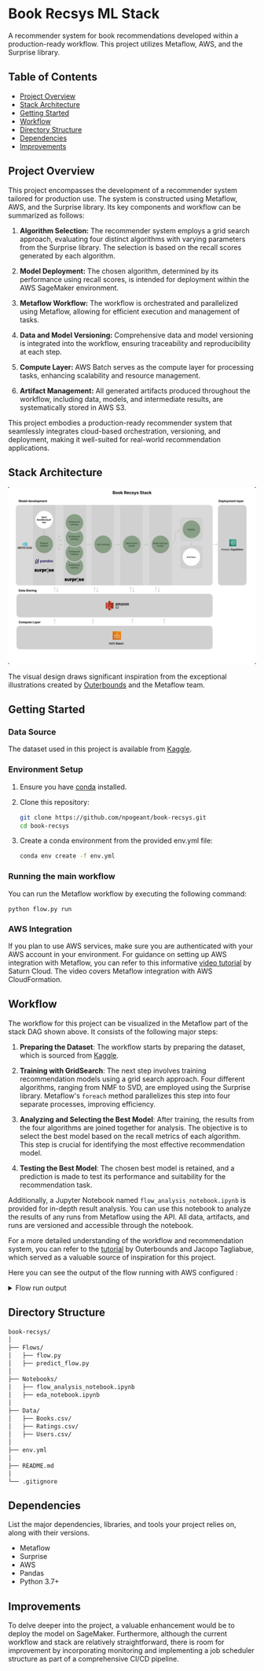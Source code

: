 
# Book Recsys ML Stack

A recommender system for book recommendations developed within a production-ready workflow. This project utilizes Metaflow, AWS, and the Surprise library.

## Table of Contents

- [Project Overview](#project-overview)
- [Stack Architecture](#stack-architecture)
- [Getting Started](#getting-started)
- [Workflow](#workflow)
- [Directory Structure](#directory-structure)
- [Dependencies](#dependencies)
- [Improvements](#improvements)

## Project Overview

This project encompasses the development of a recommender system tailored for production use. The system is constructed using Metaflow, AWS, and the Surprise library. Its key components and workflow can be summarized as follows:

1. **Algorithm Selection:** The recommender system employs a grid search approach, evaluating four distinct algorithms with varying parameters from the Surprise library. The selection is based on the recall scores generated by each algorithm.

2. **Model Deployment:** The chosen algorithm, determined by its performance using recall scores, is intended for deployment within the AWS SageMaker environment.

3. **Metaflow Workflow:** The workflow is orchestrated and parallelized using Metaflow, allowing for efficient execution and management of tasks. 

4. **Data and Model Versioning:** Comprehensive data and model versioning is integrated into the workflow, ensuring traceability and reproducibility at each step.

5. **Compute Layer:** AWS Batch serves as the compute layer for processing tasks, enhancing scalability and resource management.

6. **Artifact Management:** All generated artifacts produced throughout the workflow, including data, models, and intermediate results, are systematically stored in AWS S3.

This project embodies a production-ready recommender system that seamlessly integrates cloud-based orchestration, versioning, and deployment, making it well-suited for real-world recommendation applications.

## Stack Architecture

<p align="center">
  <img src="Book Recsys Stack.svg" alt="Stack">
</p>

The visual design draws significant inspiration from the exceptional illustrations created by [Outerbounds](https://outerbounds.com/) and the Metaflow team.

## Getting Started

### Data Source
The dataset used in this project is available from [Kaggle](https://www.kaggle.com/datasets/arashnic/book-recommendation-dataset).

### Environment Setup
1. Ensure you have [conda](https://conda.io/) installed.
2. Clone this repository:

    ```bash
    git clone https://github.com/npogeant/book-recsys.git
    cd book-recsys
    ```

3. Create a conda environment from the provided env.yml file:
    ```bash
    conda env create -f env.yml
    ```
### Running the main workflow
You can run the Metaflow workflow by executing the following command:

    python flow.py run

### AWS Integration

If you plan to use AWS services, make sure you are authenticated with your AWS account in your environment. For guidance on setting up AWS integration with Metaflow, you can refer to this informative [video tutorial](https://www.youtube.com/watch?v=E-yrHKkIOSw ) by Saturn Cloud. The video covers Metaflow integration with AWS CloudFormation.

## Workflow

The workflow for this project can be visualized in the Metaflow part of the stack DAG shown above. It consists of the following major steps:

1. **Preparing the Dataset**: The workflow starts by preparing the dataset, which is sourced from [Kaggle](https://www.kaggle.com/datasets/arashnic/book-recommendation-dataset).

2. **Training with GridSearch**: The next step involves training recommendation models using a grid search approach. Four different algorithms, ranging from NMF to SVD, are employed using the Surprise library. Metaflow's `foreach` method parallelizes this step into four separate processes, improving efficiency.

3. **Analyzing and Selecting the Best Model**: After training, the results from the four algorithms are joined together for analysis. The objective is to select the best model based on the recall metrics of each algorithm. This step is crucial for identifying the most effective recommendation model.

4. **Testing the Best Model**: The chosen best model is retained, and a prediction is made to test its performance and suitability for the recommendation task.

Additionally, a Jupyter Notebook named `flow_analysis_notebook.ipynb` is provided for in-depth result analysis. You can use this notebook to analyze the results of any runs from Metaflow using the API. All data, artifacts, and runs are versioned and accessible through the notebook.

For a more detailed understanding of the workflow and recommendation system, you can refer to the [tutorial](https://outerbounds.com/docs/recsys-tutorial-overview/) by Outerbounds and Jacopo Tagliabue, which served as a valuable source of inspiration for this project.

Here you can see the output of the flow running with AWS configured :

<details>
 <summary>Flow run output</summary>

  ```bash
Metaflow 2.7.14 executing BookRecSysFlow for user:npogeant
Validating your flow...
    The graph looks good!
Running pylint...
    Pylint is happy!
2023-09-03 22:28:01.059 Workflow starting (run-id 2):
2023-09-03 22:28:02.903 [2/start/13 (pid 37197)] Task is starting.
2023-09-03 22:28:06.879 [2/start/13 (pid 37197)] flow name: BookRecSysFlow
2023-09-03 22:28:09.971 [2/start/13 (pid 37197)] run id: 2
2023-09-03 22:28:09.972 [2/start/13 (pid 37197)] username: npogeant
2023-09-03 22:28:09.972 [2/start/13 (pid 37197)] datastore is: s3://metaflow-cloudstack-metaflows3bucket-iat7no5zm5u1/metaflow
2023-09-03 22:28:11.488 [2/start/13 (pid 37197)] Task finished successfully.
2023-09-03 22:28:13.708 [2/prepare_dataset/14 (pid 37215)] Task is starting.
2023-09-03 22:28:21.624 [2/prepare_dataset/14 (pid 37215)] # The original data frame shape:	(1149780, 5)
2023-09-03 22:28:26.608 [2/prepare_dataset/14 (pid 37215)] # The new data frame shape:	(282829, 5)
2023-09-03 22:28:28.012 [2/prepare_dataset/14 (pid 37215)] Foreach yields 4 child steps.
2023-09-03 22:28:28.012 [2/prepare_dataset/14 (pid 37215)] Task finished successfully.
2023-09-03 22:28:30.373 [2/gridsearch_training/15 (pid 37242)] Task is starting.
2023-09-03 22:28:31.490 [2/gridsearch_training/16 (pid 37245)] Task is starting.
2023-09-03 22:28:32.563 [2/gridsearch_training/17 (pid 37249)] Task is starting.
2023-09-03 22:28:33.457 [2/gridsearch_training/18 (pid 37251)] Task is starting.
2023-09-03 22:28:34.401 [2/gridsearch_training/15 (pid 37242)] <class 'dict'>
2023-09-03 22:28:35.403 [2/gridsearch_training/16 (pid 37245)] <class 'dict'>
2023-09-03 22:28:37.409 [2/gridsearch_training/15 (pid 37242)] Estimating biases using als...
2023-09-03 22:28:37.454 [2/gridsearch_training/17 (pid 37249)] <class 'dict'>
2023-09-03 22:28:38.590 [2/gridsearch_training/18 (pid 37251)] <class 'dict'>
2023-09-03 22:28:38.720 [2/gridsearch_training/16 (pid 37245)] Computing the msd similarity matrix...
2023-09-03 22:28:38.856 [2/gridsearch_training/15 (pid 37242)] Estimating biases using als...
2023-09-03 22:28:40.537 [2/gridsearch_training/15 (pid 37242)] Estimating biases using als...
2023-09-03 22:28:41.110 [2/gridsearch_training/16 (pid 37245)] Done computing similarity matrix.
2023-09-03 22:28:42.179 [2/gridsearch_training/15 (pid 37242)] Estimating biases using als...
2023-09-03 22:28:44.894 [2/gridsearch_training/15 (pid 37242)] Estimating biases using als...
2023-09-03 22:28:46.551 [2/gridsearch_training/15 (pid 37242)] Estimating biases using als...
2023-09-03 22:28:48.128 [2/gridsearch_training/15 (pid 37242)] Estimating biases using als...
2023-09-03 22:28:49.774 [2/gridsearch_training/15 (pid 37242)] Estimating biases using als...
2023-09-03 22:28:50.768 [2/gridsearch_training/16 (pid 37245)] Computing the msd similarity matrix...
2023-09-03 22:28:50.982 [2/gridsearch_training/15 (pid 37242)] Estimating biases using als...
2023-09-03 22:28:52.488 [2/gridsearch_training/15 (pid 37242)] Estimating biases using sgd...
2023-09-03 22:28:52.528 [2/gridsearch_training/16 (pid 37245)] Done computing similarity matrix.
2023-09-03 22:28:54.752 [2/gridsearch_training/15 (pid 37242)] Estimating biases using sgd...
2023-09-03 22:28:56.274 [2/gridsearch_training/15 (pid 37242)] Estimating biases using sgd...
2023-09-03 22:28:57.911 [2/gridsearch_training/15 (pid 37242)] Estimating biases using sgd...
2023-09-03 22:28:59.416 [2/gridsearch_training/16 (pid 37245)] Computing the msd similarity matrix...
2023-09-03 22:28:59.492 [2/gridsearch_training/15 (pid 37242)] Estimating biases using sgd...
2023-09-03 22:29:01.497 [2/gridsearch_training/16 (pid 37245)] Done computing similarity matrix.
2023-09-03 22:29:01.630 [2/gridsearch_training/15 (pid 37242)] Estimating biases using sgd...
2023-09-03 22:29:03.549 [2/gridsearch_training/15 (pid 37242)] Estimating biases using sgd...
2023-09-03 22:29:05.288 [2/gridsearch_training/15 (pid 37242)] Estimating biases using sgd...
2023-09-03 22:29:06.851 [2/gridsearch_training/15 (pid 37242)] Estimating biases using sgd...
2023-09-03 22:29:08.260 [2/gridsearch_training/16 (pid 37245)] Computing the msd similarity matrix...
2023-09-03 22:29:08.765 [2/gridsearch_training/15 (pid 37242)] Model trained
2023-09-03 22:29:10.069 [2/gridsearch_training/16 (pid 37245)] Done computing similarity matrix.
2023-09-03 22:29:17.577 [2/gridsearch_training/15 (pid 37242)] Task finished successfully.
2023-09-03 22:29:18.424 [2/gridsearch_training/16 (pid 37245)] Computing the msd similarity matrix...
2023-09-03 22:29:25.269 [2/gridsearch_training/16 (pid 37245)] Done computing similarity matrix.
2023-09-03 22:29:25.269 [2/gridsearch_training/16 (pid 37245)] Computing the msd similarity matrix...
2023-09-03 22:29:27.910 [2/gridsearch_training/16 (pid 37245)] Done computing similarity matrix.
2023-09-03 22:29:34.204 [2/gridsearch_training/16 (pid 37245)] Computing the msd similarity matrix...
2023-09-03 22:29:36.230 [2/gridsearch_training/16 (pid 37245)] Done computing similarity matrix.
2023-09-03 22:29:45.316 [2/gridsearch_training/16 (pid 37245)] Computing the msd similarity matrix...
2023-09-03 22:29:47.379 [2/gridsearch_training/16 (pid 37245)] Done computing similarity matrix.
2023-09-03 22:29:55.158 [2/gridsearch_training/16 (pid 37245)] Computing the msd similarity matrix...
2023-09-03 22:29:59.164 [2/gridsearch_training/16 (pid 37245)] Done computing similarity matrix.
2023-09-03 22:30:18.051 [2/gridsearch_training/16 (pid 37245)] Computing the msd similarity matrix...
2023-09-03 22:30:20.587 [2/gridsearch_training/16 (pid 37245)] Done computing similarity matrix.
2023-09-03 22:30:29.486 [2/gridsearch_training/16 (pid 37245)] Computing the msd similarity matrix...
2023-09-03 22:30:31.785 [2/gridsearch_training/16 (pid 37245)] Done computing similarity matrix.
2023-09-03 22:30:40.137 [2/gridsearch_training/16 (pid 37245)] Computing the msd similarity matrix...
2023-09-03 22:30:42.287 [2/gridsearch_training/16 (pid 37245)] Done computing similarity matrix.
2023-09-03 22:30:53.420 [2/gridsearch_training/16 (pid 37245)] Model trained
2023-09-03 22:30:58.504 [2/gridsearch_training/17 (pid 37249)] Model trained
2023-09-03 22:31:02.948 [2/gridsearch_training/16 (pid 37245)] Task finished successfully.
2023-09-03 22:31:06.256 [2/gridsearch_training/17 (pid 37249)] Task finished successfully.
2023-09-03 22:32:31.642 [2/gridsearch_training/18 (pid 37251)] Model trained
2023-09-03 22:32:40.143 [2/gridsearch_training/18 (pid 37251)] Task finished successfully.
2023-09-03 22:32:42.669 [2/join_train/19 (pid 37417)] Task is starting.
2023-09-03 22:33:01.932 [2/join_train/19 (pid 37417)] Task finished successfully.
2023-09-03 22:33:04.146 [2/select_best_model/20 (pid 37449)] Task is starting.
2023-09-03 22:33:04.146 1 task is running: select_best_model (1 running; 0 done).
2023-09-03 22:33:04.146 No tasks are waiting in the queue.
2023-09-03 22:33:04.147 2 steps have not started: build_retrieval_model, end.
2023-09-03 22:33:10.338 [2/select_best_model/20 (pid 37449)] Estimating biases using sgd...
2023-09-03 22:33:12.491 [2/select_best_model/20 (pid 37449)] Precision baseline: 0.4082872794260233
2023-09-03 22:33:14.761 [2/select_best_model/20 (pid 37449)] Recall baseline: 0.1737481052023987
2023-09-03 22:33:14.762 [2/select_best_model/20 (pid 37449)]
2023-09-03 22:33:14.762 [2/select_best_model/20 (pid 37449)] Computing the msd similarity matrix...
2023-09-03 22:33:14.763 [2/select_best_model/20 (pid 37449)] Done computing similarity matrix.
2023-09-03 22:33:35.056 [2/select_best_model/20 (pid 37449)] Precision knn: 0.9102675974403723
2023-09-03 22:33:48.663 [2/select_best_model/20 (pid 37449)] Recall knn: 0.5671141762419407
2023-09-03 22:33:48.663 [2/select_best_model/20 (pid 37449)]
2023-09-03 22:33:48.663 [2/select_best_model/20 (pid 37449)] Precision nmf: 0.9089586969168121
2023-09-03 22:33:55.177 [2/select_best_model/20 (pid 37449)] Recall nmf: 0.5673132234949189
2023-09-03 22:33:55.177 [2/select_best_model/20 (pid 37449)]
2023-09-03 22:33:55.177 [2/select_best_model/20 (pid 37449)] Precision svd: 0.5934021718053135
2023-09-03 22:34:21.812 [2/select_best_model/20 (pid 37449)] Recall svd: 0.24679239541951564
2023-09-03 22:34:21.813 [2/select_best_model/20 (pid 37449)]
2023-09-03 22:34:21.813 [2/select_best_model/20 (pid 37449)] The best model by precision is knn
2023-09-03 22:34:21.813 [2/select_best_model/20 (pid 37449)] and the best model by recall is nmf.)
2023-09-03 22:34:23.584 [2/select_best_model/20 (pid 37449)] Task finished successfully.
2023-09-03 22:34:25.125 [2/build_retrieval_model/21 (pid 37525)] Task is starting.
2023-09-03 22:34:57.402 [2/build_retrieval_model/21 (pid 37525)] Task finished successfully.
2023-09-03 22:34:59.901 [2/end/22 (pid 37566)] Task is starting.
2023-09-03 22:35:09.261 [2/end/22 (pid 37566)] Task finished successfully.
2023-09-03 22:35:09.744 Done!
  ```
</details>

## Directory Structure

```plaintext
book-recsys/
│
├── Flows/
│   ├── flow.py
│   ├── predict_flow.py
│
├── Notebooks/
│   ├── flow_analysis_notebook.ipynb
│   ├── eda_notebook.ipynb
│
├── Data/
│   ├── Books.csv/
│   ├── Ratings.csv/
│   ├── Users.csv/
│
├── env.yml
│
├── README.md
│
└── .gitignore
```

## Dependencies

List the major dependencies, libraries, and tools your project relies on, along with their versions.

- Metaflow
- Surprise
- AWS
- Pandas
- Python 3.7+

## Improvements
To delve deeper into the project, a valuable enhancement would be to deploy the model on SageMaker. Furthermore, although the current workflow and stack are relatively straightforward, there is room for improvement by incorporating monitoring and implementing a job scheduler structure as part of a comprehensive CI/CD pipeline.
